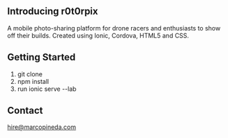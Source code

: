 ## Introducing r0t0rpix

A mobile photo-sharing platform for drone racers and enthusiasts to show off their builds. Created using Ionic, Cordova, HTML5 and CSS.

## Getting Started

1. git clone
2. npm install
3. run ionic serve --lab

## Contact

hire@marcopineda.com
